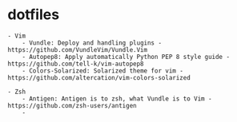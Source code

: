 # dotfiles
    - Vim
        - Vundle: Deploy and handling plugins - https://github.com/VundleVim/Vundle.Vim
        - Autopep8: Apply automatically Python PEP 8 style guide - https://github.com/tell-k/vim-autopep8
        - Colors-Solarized: Solarized theme for vim - https://github.com/altercation/vim-colors-solarized
        
    - Zsh
        - Antigen: Antigen is to zsh, what Vundle is to Vim - https://github.com/zsh-users/antigen
        - 
